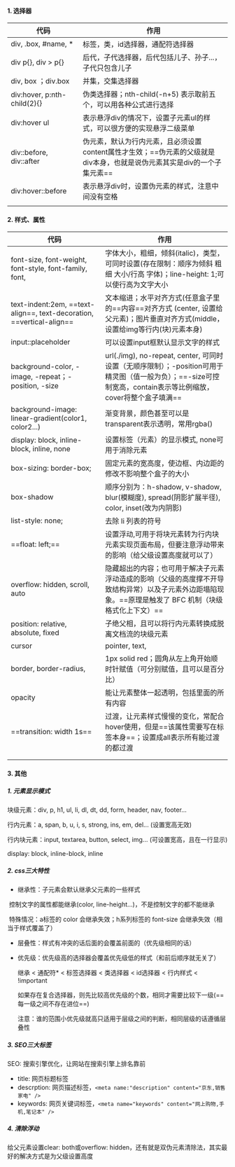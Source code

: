 #### 1. 选择器

| 代码                        | 作用                                                         |
| --------------------------- | ------------------------------------------------------------ |
| div, .box, #name, *         | 标签，类，id选择器，通配符选择器                             |
| div p{}, div > p{}          | 后代，子代选择器，后代包括儿子、孙子...，子代只包含儿子      |
| div, box ；div.box          | 并集，交集选择器                                             |
| div:hover, p:nth-child(2){} | 伪类选择器；nth-child(-n+5) 表示取前五个，可以用各种公式进行选择 |
| div:hover ul                | 表示悬浮div的情况下，设置子元素ul的样式，可以很方便的实现悬浮二级菜单 |
| div::before, div::after     | 伪元素，默认为行内元素，且必须设置content属性才生效；==伪元素的父级就是div本身，也就是说伪元素其实是div的一个子集元素== |
| div:hover::before           | 表示悬浮div时，设置伪元素的样式，注意中间没有空格            |
|                             |                                                              |



#### 2. 样式、属性

| 代码                                                         | 作用                                                         |
| ------------------------------------------------------------ | ------------------------------------------------------------ |
| font-size, font-weight, font-style, font-family, font,       | 字体大小，粗细，倾斜(italic)，类型，可同时设置(存在限制：顺序为倾斜 粗细 大小/行高 字体)；line-height: 1;可以使行高为文字大小 |
| text-indent:2em, ==text-align==, text-decoration, ==vertical-align== | 文本缩进；水平对齐方式(任意盒子里的==内容==对齐方式 (center, 设置给父元素)；图片垂直对齐方式(middle，设置给img等行内(块)元素本身) |
| input::placeholder                                           | 可以设置input框默认显示文字的样式                            |
| background-color, -image, -repeat；-position, -size          | url(./img), no-repeat, center,  可同时设置（无顺序限制）；-position可用于精灵图（值一般为负）；==-size可控制宽高，contain表示等比例缩放，cover将整个盒子填满== |
| background-image: linear-gradient(color1, color2...)         | 渐变背景，颜色甚至可以是transparent表示透明，常用rgba()      |
| display: block, inline-block, inline, none                   | 设置标签（元素）的显示模式, none可用于消除元素               |
| box-sizing: border-box;                                      | 固定元素的宽高度，使边框、内边距的修改不影响整个盒子的大小   |
| box-shadow                                                   | 顺序分别为：h-shadow, v-shadow, blur(模糊度), spread(阴影扩展半径), color, inset(改为内阴影) |
| list-style: none;                                            | 去除 li 列表的符号                                           |
| ==float: left;==                                             | 设置浮动,可用于将块元素转为行内块元素实现页面布局，但要注意浮动带来的影响（给父级设置高度就可以了） |
| overflow: hidden, scroll, auto                               | 隐藏超出的内容；也可用于解决子元素浮动造成的影响（父级的高度撑不开导致结构异常）以及子元素外边距塌陷现象。==原理是触发了 BFC 机制（块级格式化上下文）== |
| position: relative, absolute, fixed                          | 子绝父相，且可以将行内元素转换成脱离文档流的块级元素         |
| cursor                                                       | pointer,  text,                                              |
| border, border-radius,                                       | 1px solid red；圆角从左上角开始顺时针赋值（可分别赋值，且可以是百分比） |
| opacity                                                      | 能让元素整体一起透明，包括里面的所有内容                     |
| ==transition: width 1s==                                     | 过渡，让元素样式慢慢的变化，常配合hover使用，但是==该属性需要写在标签本身==；设置成all表示所有能过渡的都过渡 |
|                                                              |                                                              |
|                                                              |                                                              |



#### 3. 其他

##### 1. 元素显示模式

块级元素：div, p, h1, ul, li, dl, dt, dd, form, header, nav, footer...

行内元素：a, span, b, u, i, s, strong, ins, em, del...	(设置宽高无效)

行内块元素：input, textarea, button, select, img...	(可设置宽高，且在一行显示)

display: block, inline-block, inline



##### 2. css三大特性

- 继承性：子元素会默认继承父元素的一些样式

​		控制文字的属性都能继承(color, line-height...)，不是控制文字的都不能继承

​		特殊情况：a标签的 color 会继承失效；h系列标签的 font-size 会继承失效（相当于样式覆盖了）

- 层叠性：样式有冲突的话后面的会覆盖前面的（优先级相同的话）

- 优先级：优先级高的选择器会覆盖优先级低的样式（和前后顺序就无关了）

  继承 < 通配符* < 标签选择器 < 类选择器 < id选择器 < 行内样式 < !important 

  如果存在复合选择器，则先比较高优先级的个数，相同才需要比较下一级(==每一级之间不存在进位==)

  注意：谁的范围小优先级就高只适用于层级之间的判断，相同层级的话遵循层叠性


##### 3. SEO三大标签

SEO: 搜索引擎优化，让网站在搜索引擎上排名靠前

- title: 网页标题标签
- descrption: 网页描述标签，`<meta name:"description" content="京东,销售家电" />`
- keywords: 网页关键词标签，`<meta name="keywords" content="网上购物,手机,笔记本" />`

##### 4. 清除浮动

给父元素设置clear: both或overflow: hidden，还有就是双伪元素清除法，其实最好的解决方式是为父级设置高度

